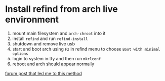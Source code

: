 # Install refind from arch live environment

1. mount main filesystem and `arch-chroot` into it
2. install `refind` and run `refind-install`
3. shutdown and remove live usb
4. start and boot arch using `F2` in refind menu to choose `Boot with minimal options`
5. login to system in tty and then run `mkrlconf`
6. reboot and arch should appear normally

[forum post that led me to this method](https://bbs.archlinux.org/viewtopic.php?id=221527)
